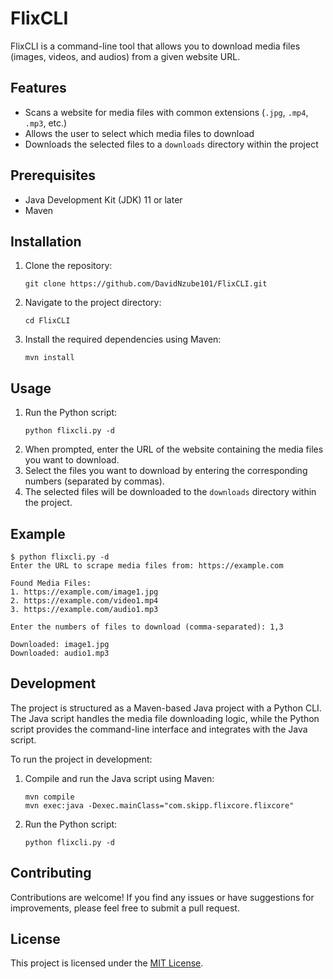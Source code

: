 # FlixCLI

FlixCLI is a command-line tool that allows you to download media files (images, videos, and audios) from a given website URL.

## Features
- Scans a website for media files with common extensions (`.jpg`, `.mp4`, `.mp3`, etc.)
- Allows the user to select which media files to download
- Downloads the selected files to a `downloads` directory within the project

## Prerequisites
- Java Development Kit (JDK) 11 or later
- Maven

## Installation
1. Clone the repository:
   ```
   git clone https://github.com/DavidNzube101/FlixCLI.git
   ```
2. Navigate to the project directory:
   ```
   cd FlixCLI
   ```
3. Install the required dependencies using Maven:
   ```
   mvn install
   ```

## Usage
1. Run the Python script:
   ```
   python flixcli.py -d
   ```
2. When prompted, enter the URL of the website containing the media files you want to download.
3. Select the files you want to download by entering the corresponding numbers (separated by commas).
4. The selected files will be downloaded to the `downloads` directory within the project.

## Example
```
$ python flixcli.py -d
Enter the URL to scrape media files from: https://example.com

Found Media Files:
1. https://example.com/image1.jpg
2. https://example.com/video1.mp4
3. https://example.com/audio1.mp3

Enter the numbers of files to download (comma-separated): 1,3

Downloaded: image1.jpg
Downloaded: audio1.mp3
```

## Development
The project is structured as a Maven-based Java project with a Python CLI. The Java script handles the media file downloading logic, while the Python script provides the command-line interface and integrates with the Java script.

To run the project in development:
1. Compile and run the Java script using Maven:
   ```
   mvn compile
   mvn exec:java -Dexec.mainClass="com.skipp.flixcore.flixcore"
   ```
2. Run the Python script:
   ```
   python flixcli.py -d
   ```

## Contributing
Contributions are welcome! If you find any issues or have suggestions for improvements, please feel free to submit a pull request.

## License
This project is licensed under the [MIT License](LICENSE).